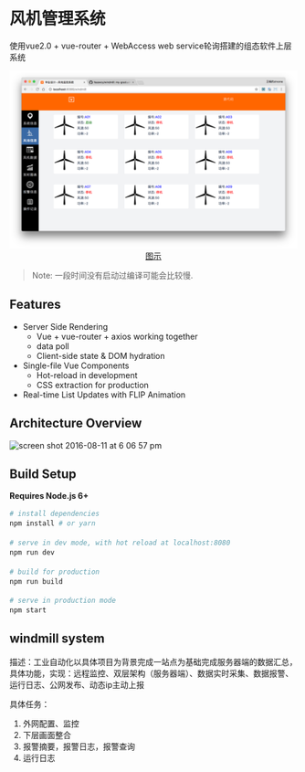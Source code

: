 # 风机管理系统

使用vue2.0 + vue-router + WebAccess web service轮询搭建的组态软件上层系统

<p align="center">
  <a href="https://vue-hn.now.sh" target="_blank">
    <img width="973" alt="screen shot 2016-08-11 at 6 06 57 pm" src="https://github.com/feaswcy/windmill/blob/dev/thumb.png" width="700px">
    <br>
    图示
  </a>
</p>

> Note: 一段时间没有启动过编译可能会比较慢.

## Features

- Server Side Rendering
  - Vue + vue-router + axios working together
  - data poll
  - Client-side state & DOM hydration
- Single-file Vue Components
  - Hot-reload in development
  - CSS extraction for production
- Real-time List Updates with FLIP Animation

## Architecture Overview

<img width="973" alt="screen shot 2016-08-11 at 6 06 57 pm" src="https://cloud.githubusercontent.com/assets/499550/17607895/786a415a-5fee-11e6-9c11-45a2cfdf085c.png">

## Build Setup

**Requires Node.js 6+**

``` bash
# install dependencies
npm install # or yarn

# serve in dev mode, with hot reload at localhost:8080
npm run dev

# build for production
npm run build

# serve in production mode
npm start
```


## windmill system

描述：工业自动化以具体项目为背景完成一站点为基础完成服务器端的数据汇总，具体功能，实现：远程监控、双层架构（服务器端）、数据实时采集、数据报警、运行日志、公网发布、动态ip主动上报

具体任务：
1. 外网配置、监控
2. 下层画面整合
3. 报警摘要，报警日志，报警查询
4. 运行日志

